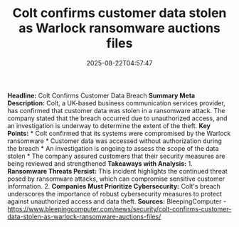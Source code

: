 ﻿---
title: "Colt confirms customer data stolen as Warlock ransomware auctions files"
date: "2025-08-22T04:57:47"
category: "Markets"
summary: ""
slug: "colt confirms customer data stolen as warlock ransomware auc"
source_urls:
  - "https://www.bleepingcomputer.com/news/security/colt-confirms-customer-data-stolen-as-warlock-ransomware-auctions-files/"
seo:
  title: "Colt confirms customer data stolen as Warlock ransomware auctions files | Hash n Hedge"
  description: ""
  keywords: ["news", "markets", "brief"]
---
**Headline:** Colt Confirms Customer Data Breach  **Summary Meta Description:**  Colt, a UK-based business communication services provider, has confirmed that customer data was stolen in a ransomware attack. The company stated that the breach occurred due to unauthorized access, and an investigation is underway to determine the extent of the theft.  **Key Points:**  * Colt confirmed that its systems were compromised by the Warlock ransomware * Customer data was accessed without authorization during the breach * An investigation is ongoing to assess the scope of the data stolen * The company assured customers that their security measures are being reviewed and strengthened  **Takeaways with Analysis:**  1. **Ransomware Threats Persist:** This incident highlights the continued threat posed by ransomware attacks, which can compromise sensitive customer information. 2. **Companies Must Prioritize Cybersecurity:** Colt's breach underscores the importance of robust cybersecurity measures to protect against unauthorized access and data theft.  **Sources:** BleepingComputer - https://www.bleepingcomputer.com/news/security/colt-confirms-customer-data-stolen-as-warlock-ransomware-auctions-files/ 
